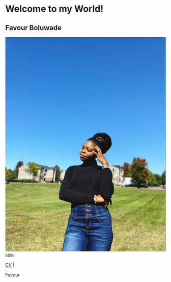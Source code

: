 
# Welcome to my World!
## Favour Boluwade


![alt text](image.png)size 

[CV](index.md)
| 

Favour

